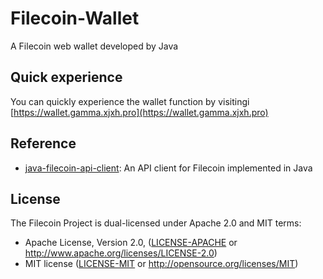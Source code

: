 # Filecoin-Wallet

A Filecoin web wallet developed by Java


## Quick experience

You can quickly experience the wallet function by visitingi [https://wallet.gamma.xjxh.pro](https://wallet.gamma.xjxh.pro)

## Reference 

* [java-filecoin-api-client](https://github.com/filecoin-shipyard/java-filecoin-api-client): An API client for Filecoin implemented in Java

## License

The Filecoin Project is dual-licensed under Apache 2.0 and MIT terms:
- Apache License, Version 2.0, ([LICENSE-APACHE](https://github.com/filecoin-project/js-filecoin-api-client/blob/master/LICENSE-APACHE) or http://www.apache.org/licenses/LICENSE-2.0)
- MIT license ([LICENSE-MIT](https://github.com/filecoin-project/js-filecoin-api-client/blob/master/LICENSE-MIT) or http://opensource.org/licenses/MIT)

